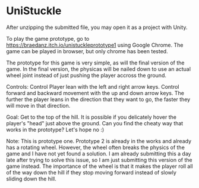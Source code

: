 # UniStuckle

After unzipping the submitted file, you may open it as a project with Unity.  

To play the game prototype, go to https://braedanz.itch.io/unistuckleprototype1 using Google Chrome.  The game can be played in browser, but only chrome has been tested.  

The prototype for this game is very simple, as will the final version of the game.  In the final version, the physicas will be nailed down to use an actual wheel joint instead of just pushing the player accross the ground.

Controls:
Control Player lean with the left and right arrow keys.
Control forward and backward movement with the up and down arrow keys.
The further the player leans in the direction that they want to go, the faster they will move in that direction.  

Goal:
Get to the top of the hill.
It is possible if you delicately hover the player's "head" just above the ground.  Can you find the cheaty way that works in the prototype?  Let's hope no :)

Note:
This is prototype one.  Prototype 2 is already in the works and already has a rotating wheel.  However, the wheel often breaks the physics of the game and I have not yet found a solution.  I am already submitting this a day late after trying to solve this issue, so I am just submitting this version of the game instead.  The importance of the wheel is that it makes the player roll all of the way down the hill if they stop moving forward instead of slowly sliding down the hill.  